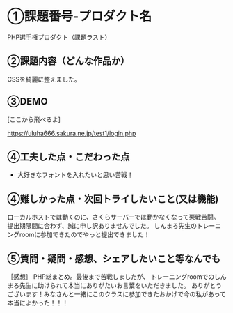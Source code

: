 # ①課題番号-プロダクト名

PHP選手権プロダクト（課題ラスト）

## ②課題内容（どんな作品か）

CSSを綺麗に整えました。

## ③DEMO
[ここから飛べるよ]

https://uluha666.sakura.ne.jp/test1/login.php

## ④工夫した点・こだわった点

- 大好きなフォントを入れたいと思い苦戦！

## ④難しかった点・次回トライしたいこと(又は機能)

ローカルホストでは動くのに、さくらサーバーでは動かなくなって悪戦苦闘。
提出期限間に合わず、誠に申し訳ありませんでした。
しんまろ先生のトレーニングroomに参加できたのでやっと提出できました！


## ⑤質問・疑問・感想、シェアしたいこと等なんでも
［感想］
PHP総まとめ。最後まで苦戦しましたが、
トレーニングroomでのしんまろ先生に助けられて本当にありがたいお言葉をいただきました。
ありがとうございます！みなさんと一緒にこのクラスに参加できたおかげで今の私があって本当によかった！！！

